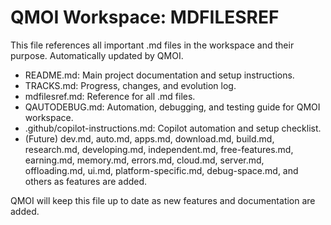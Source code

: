 
# QMOI Workspace: MDFILESREF

This file references all important .md files in the workspace and their purpose. Automatically updated by QMOI.

- README.md: Main project documentation and setup instructions.
- TRACKS.md: Progress, changes, and evolution log.
- mdfilesref.md: Reference for all .md files.
- QAUTODEBUG.md: Automation, debugging, and testing guide for QMOI workspace.
- .github/copilot-instructions.md: Copilot automation and setup checklist.
- (Future) dev.md, auto.md, apps.md, download.md, build.md, research.md, developing.md, independent.md, free-features.md, earning.md, memory.md, errors.md, cloud.md, server.md, offloading.md, ui.md, platform-specific.md, debug-space.md, and others as features are added.

QMOI will keep this file up to date as new features and documentation are added.

